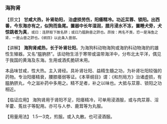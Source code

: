 ### 海狗肾

【原文】  **甘咸大热，补肾助阳， 治虚损劳伤，阳痿精冷。功近苁蓉、锁阳。出西番，今东海亦有之，似狗而鱼尾。置器中长年湿润，腊月浸水不冻，置睡犬旁，犬惊跳者为真**，<small>或曰：连脐取下故名脐；或曰乃腽肭兽之跻也。昂按：两名不类，恐一是海鱼之肾，一是山兽之跻也。《纲目》以此条入兽部。</small>

【讲解】   **海狗肾咸热，长于补肾壮阳**。为海狗科动物海狗或海豹科动物海豹的雄性生殖器。又名“腽肭脐”。该动物生活于寒带或温带海洋中，分布北太平洋，偶见于我国的黄海及东海。生用或酒炙脆研末用。

本品味甘咸，性大热。主入肾经。具补肾壮阳、益精生髓之功，为补肾壮阳较强的药物。专治阳痿精衰，腰膝痿弱等证。《本草纲目》谓：《和剂局方》治诸虚损，有腽肭脐丸，今之滋补药中多用之。精不足者，补之以味也。大抵与苁蓉、锁阳之功相近。

【临证应用】   海狗肾用于肾阳不足，阳痿精冷，可单用浸酒服，或与肉苁蓉、淫羊藿、菟丝子等配用。亦可与人参、鹿茸等为丸服。

【用量用法】  1.5一3克，煎服。或入丸散。也可浸酒服。
